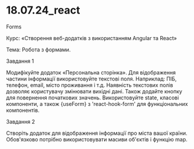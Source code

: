 # 18.07.24_react
Forms

Курс: «Створення веб-додатків з використанням Angular та React»

Тема: Робота з формами.

Завдання 1

Модифікуйте додаток «Персональна сторінка». Для відображення частини інформації використовуйте текстові поля. Наприклад: ПІБ, телефон, email, місто проживання і т.д. Наявність текстових полів дозволяє користувачу змінювати вихідні дані. Також додайте кнопку для повернення початкових значень. Використовуйте state, класові компоненти, а також {useForm} з 'react-hook-form' для функціональних компонентів.

Завдання 2

Створіть додаток для відображення інформації про міста вашої країни. Обов'язково потрібно використовувати масиви об'єктів і функцію map.
